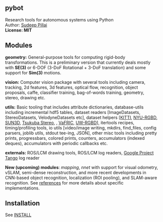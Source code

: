 pybot
---

Research tools for autonomous systems using Python  
Author: [Sudeep Pillai](http://people.csail.mit.edu/spillai)  
**License: MIT**  

Modules
---
**geometry:** General-purpose tools for computing rigid-body
transformations. This is a preliminary version that currently deals
mostly with **SE(3)** or 6-DOF (3-DoF Rotational + 3-DoF translation)
and some support for **Sim(3)** motions.

**vision:** Computer vision package with several tools including
  camera, tracking, 2d features, 3d features, optical flow,
  recognition, object proposals, caffe, classifier training,
  bag-of-words training, geometry, stereo, drawing etc.

**utils:** Basic tooling that includes attribute dictionaries,
database-utils including incremental hdf5 tables, dataset readers
[ImageDatasets, StereoDatasets, VelodyneDatasets etc], dataset helpers
[[KITTI](http://www.cvlibs.net/datasets/kitti/),
[NYU-RGBD](http://cs.nyu.edu/~silberman/datasets/nyu_depth_v2.html),
[SUN3D](http://sun3d.cs.princeton.edu/),
[Tsukuba Stereo](http://cvlab-home.blogspot.com/2012/05/h2fecha-2581457116665894170-displaynone.html),
,
[VaFRIC](https://www.doc.ic.ac.uk/~ahanda/VaFRIC/test_datasets.html),
[UW-RGBD](https://rgbd-dataset.cs.washington.edu/)], itertools
recipes, timing/profiling tools, io utils
[video/image writing, mkdirs, find_files, config parsers, joblib utils, stdout tee-ing, JSON],
other misc tools including pretty prints, progressbars, colored
prints, counters, accumulators (indexed deques), accumulators with
periodic callbacks etc.

**externals:** ROS/LCM drawing tools, ROS/LCM log readers, [Google
  Project Tango](https://get.google.com/tango/) log reader

**New (upcoming) modules**: *mapping*, *nnet* with support for visual
odometry, vSLAM, semi-dense reconstruction, and more recent
developments in CNN-based object recognition, localization (ROI
pooling), and SLAM-aware recognition. See [references]() for more details
about specific implementations. 

Installation
---
See [INSTALL](INSTALL.md)
